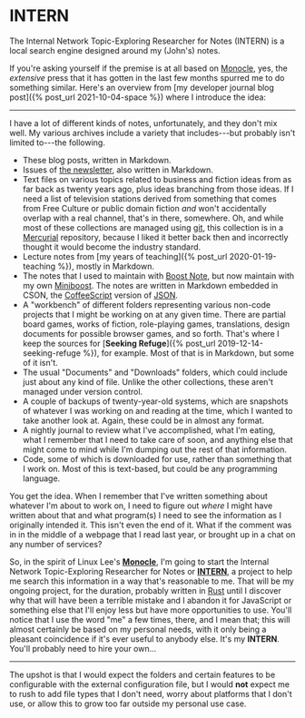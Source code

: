 # INTERN

The Internal Network Topic-Exploring Researcher for Notes (INTERN) is a local search engine designed around my (John's) notes.

If you're asking yourself if the premise is at all based on [Monocle](https://github.com/thesephist/monocle), yes, the *extensive* press that it has gotten in the last few months spurred me to do something similar.  Here's an overview from [my developer journal blog post]({% post_url 2021-10-04-space %}) where I introduce the idea:

* * *

I have a lot of different kinds of notes, unfortunately, and they don't mix well.  My various archives include a variety that includes---but probably isn't limited to---the following.

 * These blog posts, written in Markdown.
 * Issues of [the newsletter](https://entropy-arbitrage.mailchimpsites.com/), also written in Markdown.
 * Text files on various topics related to business and fiction ideas from as far back as twenty years ago, plus ideas branching from those ideas.  If I need a list of television stations derived from something that comes from Free Culture or public domain fiction *and* won't accidentally overlap with a real channel, that's in there, somewhere.  Oh, and while most of these collections are managed using [git](https://git-scm.com/), this collection is in a [Mercurial](https://www.mercurial-scm.org/) repository, because I liked it better back then and incorrectly thought it would become the industry standard.
 * Lecture notes from [my years of teaching]({% post_url 2020-01-19-teaching %}), mostly in Markdown.
 * The notes that I used to maintain with [Boost Note](https://boostnote.io/), but now maintain with my own [Miniboost](https://github.com/jcolag/Miniboost).  The notes are written in Markdown embedded in CSON, the [CoffeeScript](https://en.wikipedia.org/wiki/CoffeeScript) version of [JSON](https://en.wikipedia.org/wiki/JSON).
 * A "workbench" of different folders representing various non-code projects that I might be working on at any given time.  There are partial board games, works of fiction, role-playing games, translations, design documents for possible browser games, and so forth.  That's where I keep the sources for [**Seeking Refuge**]({% post_url 2019-12-14-seeking-refuge %}), for example.  Most of that is in Markdown, but some of it isn't.
 * The usual "Documents" and "Downloads" folders, which could include just about any kind of file.  Unlike the other collections, these aren't managed under version control.
 * A couple of backups of twenty-year-old systems, which are snapshots of whatever I was working on and reading at the time, which I wanted to take another look at.  Again, these could be in almost any format.
 * A nightly journal to review what I've accomplished, what I'm eating, what I remember that I need to take care of soon, and anything else that might come to mind while I'm dumping out the rest of that information.
 * Code, some of which is downloaded for use, rather than something that I work on.  Most of this is text-based, but could be any programming language.

You get the idea.  When I remember that I've written something about whatever I'm about to work on, I need to figure out *where* I might have written about that and what program(s) I need to see the information as I originally intended it.  This isn't even the end of it.  What if the comment was in in the middle of a webpage that I read last year, or brought up in a chat on any number of services?

So, in the spirit of Linux Lee's [**Monocle**](https://github.com/thesephist/monocle), I'm going to start the Internal Network Topic-Exploring Researcher for Notes or [**INTERN**](https://github.com/jcolag/intern), a project to help me search this information in a way that's reasonable to me.  That will be my ongoing project, for the duration, probably written in [Rust](https://www.rust-lang.org/) until I discover why that will have been a terrible mistake and I abandon it for JavaScript or something else that I'll enjoy less but have more opportunities to use.  You'll notice that I use the word "me" a few times, there, and I mean that; this will almost certainly be based on my personal needs, with it only being a pleasant coincidence if it's ever useful to anybody else.  It's my **INTERN**.  You'll probably need to hire your own...

* * *

The upshot is that I would expect the folders and certain features to be configurable with the external configuration file, but I would **not** expect me to rush to add file types that I don't need, worry about platforms that I don't use, or allow this to grow too far outside my personal use case.

